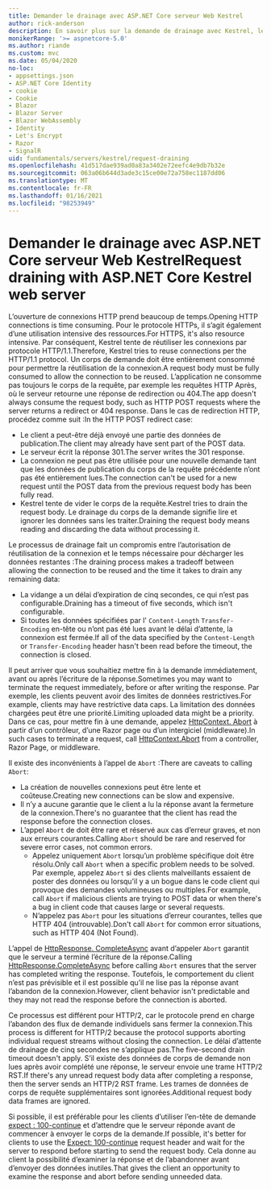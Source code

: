 ```yaml
---
title: Demander le drainage avec ASP.NET Core serveur Web Kestrel
author: rick-anderson
description: En savoir plus sur la demande de drainage avec Kestrel, le serveur Web multiplateforme pour ASP.NET Core.
monikerRange: '>= aspnetcore-5.0'
ms.author: riande
ms.custom: mvc
ms.date: 05/04/2020
no-loc:
- appsettings.json
- ASP.NET Core Identity
- cookie
- Cookie
- Blazor
- Blazor Server
- Blazor WebAssembly
- Identity
- Let's Encrypt
- Razor
- SignalR
uid: fundamentals/servers/kestrel/request-draining
ms.openlocfilehash: 41d517dae939ad0a83a3402e72eefc4e9db7b32e
ms.sourcegitcommit: 063a06b644d3ade3c15ce00e72a758ec1187dd06
ms.translationtype: MT
ms.contentlocale: fr-FR
ms.lasthandoff: 01/16/2021
ms.locfileid: "98253949"
---
```

# <a name="request-draining-with-aspnet-core-kestrel-web-server"></a><span data-ttu-id="38020-103">Demander le drainage avec ASP.NET Core serveur Web Kestrel</span><span class="sxs-lookup"><span data-stu-id="38020-103">Request draining with ASP.NET Core Kestrel web server</span></span>

<span data-ttu-id="38020-104">L’ouverture de connexions HTTP prend beaucoup de temps.</span><span class="sxs-lookup"><span data-stu-id="38020-104">Opening HTTP connections is time consuming.</span></span> <span data-ttu-id="38020-105">Pour le protocole HTTPs, il s’agit également d’une utilisation intensive des ressources.</span><span class="sxs-lookup"><span data-stu-id="38020-105">For HTTPS, it's also resource intensive.</span></span> <span data-ttu-id="38020-106">Par conséquent, Kestrel tente de réutiliser les connexions par protocole HTTP/1.1.</span><span class="sxs-lookup"><span data-stu-id="38020-106">Therefore, Kestrel tries to reuse connections per the HTTP/1.1 protocol.</span></span> <span data-ttu-id="38020-107">Un corps de demande doit être entièrement consommé pour permettre la réutilisation de la connexion.</span><span class="sxs-lookup"><span data-stu-id="38020-107">A request body must be fully consumed to allow the connection to be reused.</span></span> <span data-ttu-id="38020-108">L’application ne consomme pas toujours le corps de la requête, par exemple les requêtes HTTP Après, où le serveur retourne une réponse de redirection ou 404.</span><span class="sxs-lookup"><span data-stu-id="38020-108">The app doesn't always consume the request body, such as HTTP POST requests where the server returns a redirect or 404 response.</span></span> <span data-ttu-id="38020-109">Dans le cas de redirection HTTP, procédez comme suit :</span><span class="sxs-lookup"><span data-stu-id="38020-109">In the HTTP POST redirect case:</span></span>

* <span data-ttu-id="38020-110">Le client a peut-être déjà envoyé une partie des données de publication.</span><span class="sxs-lookup"><span data-stu-id="38020-110">The client may already have sent part of the POST data.</span></span>
* <span data-ttu-id="38020-111">Le serveur écrit la réponse 301.</span><span class="sxs-lookup"><span data-stu-id="38020-111">The server writes the 301 response.</span></span>
* <span data-ttu-id="38020-112">La connexion ne peut pas être utilisée pour une nouvelle demande tant que les données de publication du corps de la requête précédente n’ont pas été entièrement lues.</span><span class="sxs-lookup"><span data-stu-id="38020-112">The connection can't be used for a new request until the POST data from the previous request body has been fully read.</span></span>
* <span data-ttu-id="38020-113">Kestrel tente de vider le corps de la requête.</span><span class="sxs-lookup"><span data-stu-id="38020-113">Kestrel tries to drain the request body.</span></span> <span data-ttu-id="38020-114">Le drainage du corps de la demande signifie lire et ignorer les données sans les traiter.</span><span class="sxs-lookup"><span data-stu-id="38020-114">Draining the request body means reading and discarding the data without processing it.</span></span>

<span data-ttu-id="38020-115">Le processus de drainage fait un compromis entre l’autorisation de réutilisation de la connexion et le temps nécessaire pour décharger les données restantes :</span><span class="sxs-lookup"><span data-stu-id="38020-115">The draining process makes a tradeoff between allowing the connection to be reused and the time it takes to drain any remaining data:</span></span>

* <span data-ttu-id="38020-116">La vidange a un délai d’expiration de cinq secondes, ce qui n’est pas configurable.</span><span class="sxs-lookup"><span data-stu-id="38020-116">Draining has a timeout of five seconds, which isn't configurable.</span></span>
* <span data-ttu-id="38020-117">Si toutes les données spécifiées par l' `Content-Length` `Transfer-Encoding` en-tête ou n’ont pas été lues avant le délai d’attente, la connexion est fermée.</span><span class="sxs-lookup"><span data-stu-id="38020-117">If all of the data specified by the `Content-Length` or `Transfer-Encoding` header hasn't been read before the timeout, the connection is closed.</span></span>

<span data-ttu-id="38020-118">Il peut arriver que vous souhaitiez mettre fin à la demande immédiatement, avant ou après l’écriture de la réponse.</span><span class="sxs-lookup"><span data-stu-id="38020-118">Sometimes you may want to terminate the request immediately, before or after writing the response.</span></span> <span data-ttu-id="38020-119">Par exemple, les clients peuvent avoir des limites de données restrictives.</span><span class="sxs-lookup"><span data-stu-id="38020-119">For example, clients may have restrictive data caps.</span></span> <span data-ttu-id="38020-120">La limitation des données chargées peut être une priorité.</span><span class="sxs-lookup"><span data-stu-id="38020-120">Limiting uploaded data might be a priority.</span></span> <span data-ttu-id="38020-121">Dans ce cas, pour mettre fin à une demande, appelez [HttpContext. Abort](xref:Microsoft.AspNetCore.Http.HttpContext.Abort%2A) à partir d’un contrôleur, d’une Razor page ou d’un intergiciel (middleware).</span><span class="sxs-lookup"><span data-stu-id="38020-121">In such cases to terminate a request, call [HttpContext.Abort](xref:Microsoft.AspNetCore.Http.HttpContext.Abort%2A) from a controller, Razor Page, or middleware.</span></span>

<span data-ttu-id="38020-122">Il existe des inconvénients à l’appel de `Abort` :</span><span class="sxs-lookup"><span data-stu-id="38020-122">There are caveats to calling `Abort`:</span></span>

* <span data-ttu-id="38020-123">La création de nouvelles connexions peut être lente et coûteuse.</span><span class="sxs-lookup"><span data-stu-id="38020-123">Creating new connections can be slow and expensive.</span></span>
* <span data-ttu-id="38020-124">Il n’y a aucune garantie que le client a lu la réponse avant la fermeture de la connexion.</span><span class="sxs-lookup"><span data-stu-id="38020-124">There's no guarantee that the client has read the response before the connection closes.</span></span>
* <span data-ttu-id="38020-125">L’appel `Abort` de doit être rare et réservé aux cas d’erreur graves, et non aux erreurs courantes.</span><span class="sxs-lookup"><span data-stu-id="38020-125">Calling `Abort` should be rare and reserved for severe error cases, not common errors.</span></span>
  * <span data-ttu-id="38020-126">Appelez uniquement `Abort` lorsqu’un problème spécifique doit être résolu.</span><span class="sxs-lookup"><span data-stu-id="38020-126">Only call `Abort` when a specific problem needs to be solved.</span></span> <span data-ttu-id="38020-127">Par exemple, appelez `Abort` si des clients malveillants essaient de poster des données ou lorsqu’il y a un bogue dans le code client qui provoque des demandes volumineuses ou multiples.</span><span class="sxs-lookup"><span data-stu-id="38020-127">For example, call `Abort` if malicious clients are trying to POST data or when there's a bug in client code that causes large or several requests.</span></span>
  * <span data-ttu-id="38020-128">N’appelez pas `Abort` pour les situations d’erreur courantes, telles que HTTP 404 (introuvable).</span><span class="sxs-lookup"><span data-stu-id="38020-128">Don't call `Abort` for common error situations, such as HTTP 404 (Not Found).</span></span>

<span data-ttu-id="38020-129">L’appel de [HttpResponse. CompleteAsync](xref:Microsoft.AspNetCore.Http.HttpResponse.CompleteAsync%2A) avant d’appeler `Abort` garantit que le serveur a terminé l’écriture de la réponse.</span><span class="sxs-lookup"><span data-stu-id="38020-129">Calling [HttpResponse.CompleteAsync](xref:Microsoft.AspNetCore.Http.HttpResponse.CompleteAsync%2A) before calling `Abort` ensures that the server has completed writing the response.</span></span> <span data-ttu-id="38020-130">Toutefois, le comportement du client n’est pas prévisible et il est possible qu’il ne lise pas la réponse avant l’abandon de la connexion.</span><span class="sxs-lookup"><span data-stu-id="38020-130">However, client behavior isn't predictable and they may not read the response before the connection is aborted.</span></span>

<span data-ttu-id="38020-131">Ce processus est différent pour HTTP/2, car le protocole prend en charge l’abandon des flux de demande individuels sans fermer la connexion.</span><span class="sxs-lookup"><span data-stu-id="38020-131">This process is different for HTTP/2 because the protocol supports aborting individual request streams without closing the connection.</span></span> <span data-ttu-id="38020-132">Le délai d’attente de drainage de cinq secondes ne s’applique pas.</span><span class="sxs-lookup"><span data-stu-id="38020-132">The five-second drain timeout doesn't apply.</span></span> <span data-ttu-id="38020-133">S’il existe des données de corps de demande non lues après avoir complété une réponse, le serveur envoie une trame HTTP/2 RST.</span><span class="sxs-lookup"><span data-stu-id="38020-133">If there's any unread request body data after completing a response, then the server sends an HTTP/2 RST frame.</span></span> <span data-ttu-id="38020-134">Les trames de données de corps de requête supplémentaires sont ignorées.</span><span class="sxs-lookup"><span data-stu-id="38020-134">Additional request body data frames are ignored.</span></span>

<span data-ttu-id="38020-135">Si possible, il est préférable pour les clients d’utiliser l’en-tête de demande [expect : 100-continue](https://developer.mozilla.org/docs/Web/HTTP/Status/100) et d’attendre que le serveur réponde avant de commencer à envoyer le corps de la demande.</span><span class="sxs-lookup"><span data-stu-id="38020-135">If possible, it's better for clients to use the [Expect: 100-continue](https://developer.mozilla.org/docs/Web/HTTP/Status/100) request header and wait for the server to respond before starting to send the request body.</span></span> <span data-ttu-id="38020-136">Cela donne au client la possibilité d’examiner la réponse et de l’abandonner avant d’envoyer des données inutiles.</span><span class="sxs-lookup"><span data-stu-id="38020-136">That gives the client an opportunity to examine the response and abort before sending unneeded data.</span></span>
